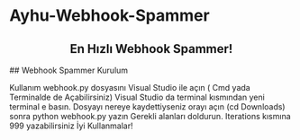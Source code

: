 # Ayhu-Webhook-Spammer
</h1>

<h2 align="center">
  En Hızlı Webhook Spammer!
</h2>
## <a id="Kurulum"></a>  Webhook Spammer Kurulum

Kullanım webhook.py dosyasını Visual Studio ile açın ( Cmd yada Terminalde de Açabilirsiniz)
Visual Studio da terminal kısmından yeni terminal e basın.
Dosyayı nereye kaydettiyseniz orayı açın (cd Downloads) sonra python webhook.py yazın
Gerekli alanları doldurun. Iterations kısmına 999 yazabilirsiniz İyi Kullanmalar! 
